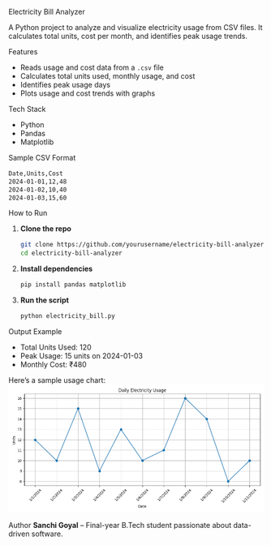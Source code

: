 Electricity Bill Analyzer

A Python project to analyze and visualize electricity usage from CSV files. It calculates total units, cost per month, and identifies peak usage trends.

Features
- Reads usage and cost data from a `.csv` file
- Calculates total units used, monthly usage, and cost
- Identifies peak usage days
- Plots usage and cost trends with graphs

Tech Stack
- Python
- Pandas
- Matplotlib

Sample CSV Format

```csv
Date,Units,Cost
2024-01-01,12,48
2024-01-02,10,40
2024-01-03,15,60
```

How to Run

1. **Clone the repo**
   ```bash
   git clone https://github.com/yourusername/electricity-bill-analyzer.git
   cd electricity-bill-analyzer
   ```

2. **Install dependencies**
   ```bash
   pip install pandas matplotlib
   ```

3. **Run the script**
   ```bash
   python electricity_bill.py
   ```

 Output Example

- Total Units Used: 120
- Peak Usage: 15 units on 2024-01-03
- Monthly Cost: ₹480

Here’s a sample usage chart:
![Usageplot](usageplot.png)

Author
**Sanchi Goyal** – Final-year B.Tech student passionate about data-driven software.  
